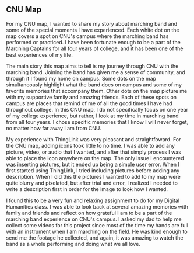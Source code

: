 ## CNU Map

For my CNU map, I wanted to share my story about marching band and some of the special moments I have experienced. Each white dot on the map covers a spot on CNU's campus where the marching band has performed or practiced. I have been fortunate enough to be a part of the Marching Captains for all four years of college, and it has been one of the best experiences of my life.

The main story this map aims to tell is my journey through CNU with the marching band. Joining the band has given me a sense of community, and through it I found my home on campus. Some dots on the map simultaneously highlight what the band does on campus and some of my favorite memories that accompany them. Other dots on the map picture me with my supportive family and amazing friends. Each of these spots on campus are places that remind of me of all the good times I have had throughout college. In this CNU map, I do not specifically focus on one year of my college experience, but rather, I look at my time in marching band from all four years. I chose specific memories that I know I will never forget, no matter how far away I am from CNU.

My experience with ThingLink was very pleasant and straightfoward. For the CNU map, adding icons took little to no time. I was able to add any picture, video, or audio that I wanted, and after that simply process I was able to place the icon anywhere on the map. The only issue I encountered was inserting pictures, but it ended up being a simple user error. When I first started using ThingLink, I tried including pictures before adding any description. When I did this the pictures I wanted to add to my map were quite blurry and pixelated, but after trial and error, I realized I needed to write a description first in order for the image to look how I wanted.

I found this to be a very fun and relaxing assignment to do for my Digital Humanities class. I was able to look back at several amazing memories with family and friends and reflect on how grateful I am to be a part of the marching band experience on CNU's campus. I asked my dad to help me collect some videos for this project since most of the time my hands are full with an instrument when I am marching on the field. He was kind enough to send me the footage he collected, and again, it was amazing to watch the band as a whole performing and doing what we all love. 


